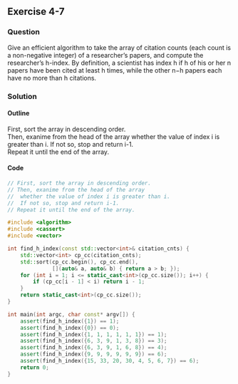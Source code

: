 ## Exercise 4-7

### Question

Give an efficient algorithm to take the array of citation counts (each count
is a non-negative integer) of a researcher’s papers, and compute the researcher’s
h-index. By definition, a scientist has index h if h of his or her n papers have
been cited at least h times, while the other n−h papers each have no more than
h citations.



### Solution

#### Outline
First, sort the array in descending order.  
Then, exanime from the head of the array
whether the value of index i is greater than i.
If not so, stop and return i-1.  
Repeat it until the end of the array.


#### Code

```cpp
// First, sort the array in descending order.
// Then, exanime from the head of the array
//  whether the value of index i is greater than i.
//  If not so, stop and return i-1.
// Repeat it until the end of the array.

#include <algorithm>
#include <cassert>
#include <vector>

int find_h_index(const std::vector<int>& citation_cnts) {
    std::vector<int> cp_cc(citation_cnts);
    std::sort(cp_cc.begin(), cp_cc.end(),
              [](auto& a, auto& b) { return a > b; });
    for (int i = 1; i <= static_cast<int>(cp_cc.size()); i++) {
        if (cp_cc[i - 1] < i) return i - 1;
    }
    return static_cast<int>(cp_cc.size());
}

int main(int argc, char const* argv[]) {
    assert(find_h_index({1}) == 1);
    assert(find_h_index({0}) == 0);
    assert(find_h_index({1, 1, 1, 1, 1, 1}) == 1);
    assert(find_h_index({6, 3, 9, 1, 3, 8}) == 3);
    assert(find_h_index({6, 3, 9, 1, 6, 8}) == 4);
    assert(find_h_index({9, 9, 9, 9, 9, 9}) == 6);
    assert(find_h_index({15, 33, 20, 30, 4, 5, 6, 7}) == 6);
    return 0;
}

```